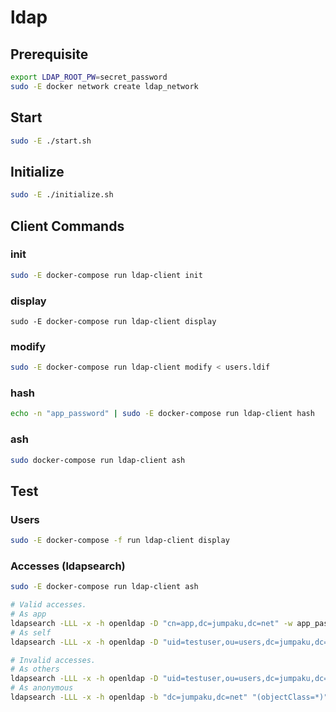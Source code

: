 # ldap

## Prerequisite

```sh
export LDAP_ROOT_PW=secret_password
sudo -E docker network create ldap_network
```

## Start

```sh
sudo -E ./start.sh
```

## Initialize

```sh
sudo -E ./initialize.sh
```

## Client Commands

### init

```sh
sudo -E docker-compose run ldap-client init
```

### display

```
sudo -E docker-compose run ldap-client display
```

### modify

```sh
sudo -E docker-compose run ldap-client modify < users.ldif
```

### hash

```sh
echo -n "app_password" | sudo -E docker-compose run ldap-client hash
```

### ash

```sh
sudo docker-compose run ldap-client ash
```

## Test

### Users

```sh
sudo -E docker-compose -f run ldap-client display
``` 

### Accesses (ldapsearch)

```sh
sudo -E docker-compose run ldap-client ash

# Valid accesses.
# As app
ldapsearch -LLL -x -h openldap -D "cn=app,dc=jumpaku,dc=net" -w app_password -b "uid=testuser,ou=users,dc=jumpaku,dc=net" "(objectClass=*)"
# As self
ldapsearch -LLL -x -h openldap -D "uid=testuser,ou=users,dc=jumpaku,dc=net" -w user_password -b "uid=testuser,ou=users,dc=jumpaku,dc=net" "(objectClass=*)"

# Invalid accesses.
# As others
ldapsearch -LLL -x -h openldap -D "uid=testuser,ou=users,dc=jumpaku,dc=net" -w user_password -b "uid=jumpaku,ou=users,dc=jumpaku,dc=net" "(objectClass=*)"
# As anonymous
ldapsearch -LLL -x -h openldap -b "dc=jumpaku,dc=net" "(objectClass=*)"
```
